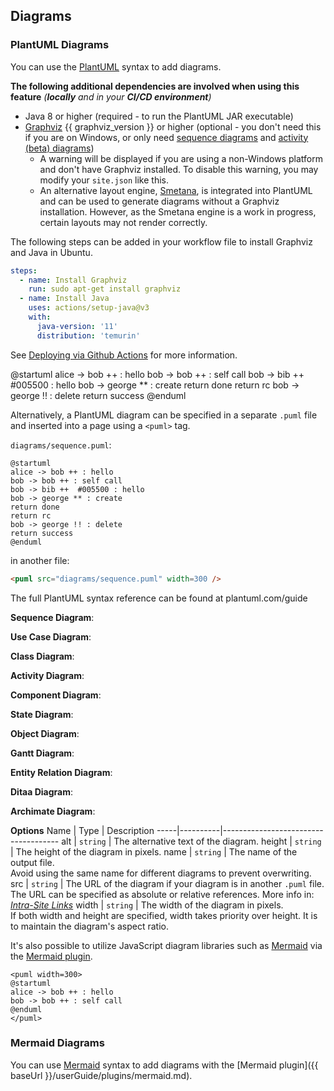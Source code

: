 ## Diagrams

### PlantUML Diagrams
You can use the [PlantUML](http://plantuml.com/) syntax to add diagrams.

<box type="warning">

**The following additional dependencies are involved when using this feature** *(**locally** and in your <tooltip content="E.g: Building & deploying the site via GitHub Actions">**CI/CD environment**</tooltip>)*

* Java 8 or higher (required - to run the PlantUML JAR executable)
* [Graphviz](https://www.graphviz.org/download/) {{ graphviz_version }} or higher (optional - you don't need this if you are on Windows, or only need [sequence diagrams](https://plantuml.com/sequence-diagram) and [activity (beta) diagrams](https://plantuml.com/activity-diagram-beta))
  * A warning will be displayed if you are using a non-Windows platform and don't have Graphviz installed. To disable this warning, you may modify your `site.json` like <trigger for="pop:prerequisite-disable" placement="bottom" trigger="click">this</trigger>.
  * An alternative layout engine, [Smetana](https://plantuml.com/smetana02), is integrated into PlantUML and can be used to generate diagrams without a Graphviz installation. However, as the Smetana engine is a work in progress, certain layouts may not render correctly. 

<modal header="Disabling PlantUML's prerequisite check in `site.json`" id="pop:prerequisite-disable" backdrop>
  <include src="{{ baseUrl }}/userGuide/siteJsonFile.md#plantuml-check"/>
</modal>

<panel header="Example: Installing the above dependencies in GitHub Actions" minimized>
The following steps can be <tooltip content="Before the build step">added</tooltip> in your workflow file to install Graphviz and Java in Ubuntu.

```yaml {heading="action.yml"}
steps:
  - name: Install Graphviz
    run: sudo apt-get install graphviz
  - name: Install Java
    uses: actions/setup-java@v3
    with:
      java-version: '11'
      distribution: 'temurin'
```

See [Deploying via Github Actions](../deployingTheSite.html#deploying-via-github-actions) for more information.

</panel>

</box>

<div id="main-example">
<include src="codeAndOutput.md" boilerplate>
<variable name="code">

<puml width="300">
@startuml
alice -> bob ++ : hello
bob -> bob ++ : self call
bob -> bib ++  #005500 : hello
bob -> george ** : create
return done
return rc
bob -> george !! : delete
return success
@enduml
</puml>
</variable>

</include>
</div>

Alternatively, a PlantUML diagram can be specified in a separate `.puml` file and inserted into a page using a `<puml>` tag.

<include src="outputBox.md" boilerplate>
<variable name="code">

`diagrams/sequence.puml`:
```
@startuml
alice -> bob ++ : hello
bob -> bob ++ : self call
bob -> bib ++  #005500 : hello
bob -> george ** : create
return done
return rc
bob -> george !! : delete
return success
@enduml
```

in another file:
```html
<puml src="diagrams/sequence.puml" width=300 />
```
</variable>

<variable id="output">
<puml src="../diagrams/sequence.puml" width=300 />
</variable>

</include>

<box type="info">

The full PlantUML syntax reference can be found at plantuml.com/guide
</box>

<panel header="More examples">

<div id="puml-examples">

**Sequence Diagram**:<br>
<puml src="../diagrams/sequence.puml" />

**Use Case Diagram**:<br>
<puml src="../diagrams/usecase.puml" />

**Class Diagram**:<br>
<puml src="../diagrams/class.puml" />

**Activity Diagram**:<br>
<puml src="../diagrams/activity.puml" />

**Component Diagram**:<br>
<puml src="../diagrams/component.puml" />

**State Diagram**:<br>
<puml src="../diagrams/state.puml" />

**Object Diagram**:<br>
<puml src="../diagrams/object.puml" />

**Gantt Diagram**:<br>
<puml src="../diagrams/gantt.puml" />

**Entity Relation Diagram**:<br>
<puml src="../diagrams/entityrelation.puml" />

**Ditaa Diagram**:<br>
<puml src="../diagrams/ditaa.puml" />

**Archimate Diagram**:<br>
<puml src="../diagrams/archimate.puml" />

</div>
</panel>
<p/>

****Options****
Name | Type     | Description
-----|----------|-------------------------------------
alt  | `string` | The alternative text of the diagram.
height | `string` | The height of the diagram in pixels.
name   | `string` | The name of the output file.<br>Avoid using the same name for different diagrams to prevent overwriting.
src    | `string` | The URL of the diagram if your diagram is in another `.puml` file.<br>The URL can be specified as absolute or relative references. More info in: _[Intra-Site Links]({{baseUrl}}/userGuide/formattingContents.html#intraSiteLinks)_
width  | `string` | The width of the diagram in pixels.<br>If both width and height are specified, width takes priority over height. It is to maintain the diagram's aspect ratio.

<box type="tip">


It's also possible to utilize JavaScript diagram libraries such as [Mermaid](https://mermaid-js.github.io/mermaid/) via the [Mermaid plugin](../usingPlugins.html#plugin-mermaid).

</box>

<div id="short" class="d-none">

```
<puml width=300>
@startuml
alice -> bob ++ : hello
bob -> bob ++ : self call
@enduml
</puml>
```

</div>
<div id="examples" class="d-none">

<include src="diagrams.md#puml-examples" />

</div>

### Mermaid Diagrams

You can use [Mermaid](https://mermaid-js.github.io/mermaid/) syntax to add diagrams with the [Mermaid plugin]({{ baseUrl }}/userGuide/plugins/mermaid.md).

<include src="{{ baseUrl }}/userGuide/plugins/mermaid.md#text" />
